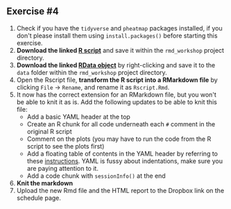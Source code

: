 ## Exercise #4

1. Check if you have the `tidyverse` and `pheatmap` packages installed, if you don't please install them using `install.packages()` before starting this exercise.
1. **Download the linked [R script](https://github.com/hbctraining/Training-modules/raw/master/Rmarkdown/Rscript.R)** and save it within the `rmd_workshop` project directory.
2. **Download the linked [RData object](https://github.com/hbctraining/Training-modules/raw/master/Rmarkdown/data/Rmarkdown_data.Rdata)** by right-clicking and save it to the `data` folder within the `rmd_workshop` project directory.
3. Open the Rscript file, **transform the R script into a RMarkdown file** by clicking `File` -> `Rename`, and rename it as `Rscript.Rmd`. 
4. It now has the correct extension for an RMarkdown file, but you won't be able to knit it as is. Add the following updates to be able to knit this file:
    - Add a basic YAML header at the top 
    - Create an R chunk for all code underneath each `#` comment in the original R script
    - Comment on the plots (you may have to run the code from the R script to see the plots first)
    - Add a floating table of contents in the YAML header by referring to these [instructions](https://bookdown.org/yihui/rmarkdown/html-document.html#floating-toc). YAML is fussy about indentations, make sure you are paying attention to it.
    - Add a code chunk with `sessionInfo()` at the end
4. **Knit the markdown** 
5. Upload the new Rmd file and the HTML report to the Dropbox link on the schedule page.
